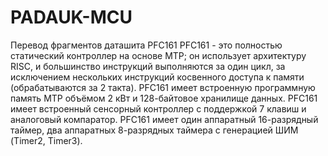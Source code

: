 # PADAUK-MCU
Перевод фрагментов даташита PFC161
PFC161 - это полностью статический контроллер на основе MTP; он использует архитектуру RISC, и большинство инструкций выполняются за один цикл, за исключением нескольких инструкций косвенного доступа к памяти (обрабатываются за 2 такта).
PFC161 имеет встроенную программную память MTP объёмом 2 кВт и 128-байтовое хранилище данных.
PFC161 имеет встроенный сенсорный контроллер с поддержкой 7 клавиш и аналоговый компаратор.
PFC161 имеет один аппаратный 16-разрядный таймер, два аппаратных 8-разрядных таймера с генерацией ШИМ (Timer2, Timer3).
